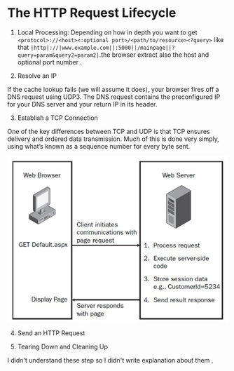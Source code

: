 # The HTTP Request Lifecycle

 1. Local Processing: Depending on how in depth you want to get `<protocol>://<host><:optional port>/<path/to/resource><?query>` like that `|http|://|www.example.com||:5000||/mainpage||?query=param&query2=param2|`.the browser extract also the host and optional port number .

 2.  Resolve an IP

If the cache lookup fails (we will assume it does), your browser fires off a DNS request using UDP3. The DNS request contains the preconfigured IP for your DNS server and your return IP in its header. 

3. Establish a TCP Connection 

One of the key differences between TCP and UDP is that TCP ensures delivery and ordered data transmission. Much of this is done very simply, using what’s known as a sequence number for every byte sent.

![](imgs/major-players.jpg)

4. Send an HTTP Request

5. Tearing Down and Cleaning Up

I didn't understand these step so I didn't write explanation about them .



